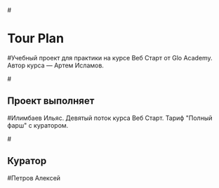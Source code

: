 #<h1>Tour Plan</h1>

#Учебный проект для практики на курсе Веб Старт от Glo Academy. Автор курса — Артем Исламов.

#<h2>Проект выполняет</h2>

#Илимбаев Ильяс. Девятый поток курса Веб Старт. Тариф "Полный фарш" с куратором.

#<h2>Куратор</h2>

#Петров Алексей 